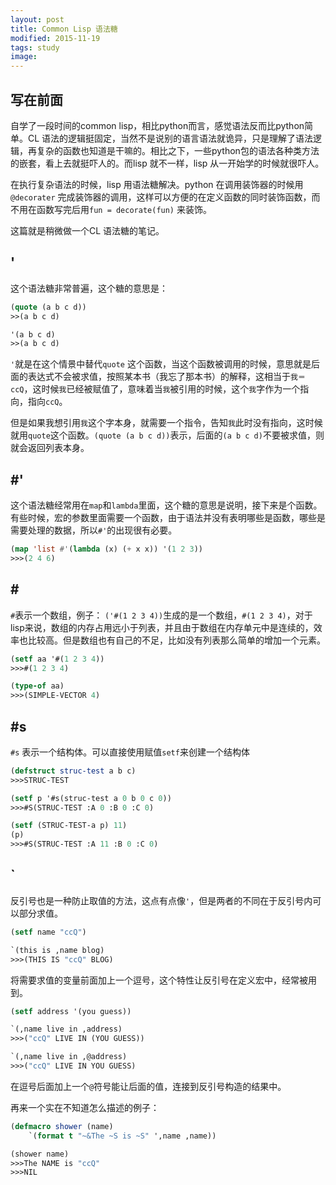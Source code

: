 ```yaml
---
layout: post
title: Common Lisp 语法糖
modified: 2015-11-19
tags: study
image:
---
```


## 写在前面
自学了一段时间的common lisp，相比python而言，感觉语法反而比python简单。CL 语法的逻辑挺固定，当然不是说别的语言语法就诡异，只是理解了语法逻辑，再复杂的函数也知道是干嘛的。相比之下，一些python包的语法各种类方法的嵌套，看上去就挺吓人的。而lisp 就不一样，lisp 从一开始学的时候就很吓人。

在执行复杂语法的时候，lisp 用语法糖解决。python 在调用装饰器的时候用`@decorater` 完成装饰器的调用，这样可以方便的在定义函数的同时装饰函数，而不用在函数写完后用`fun = decorate(fun)` 来装饰。

这篇就是稍微做一个CL 语法糖的笔记。

## '
这个语法糖非常普遍，这个糖的意思是：

~~~lisp
(quote (a b c d))
>>(a b c d)

'(a b c d)
>>(a b c d)
~~~

`'`就是在这个情景中替代`quote` 这个函数，当这个函数被调用的时候，意思就是后面的表达式不会被求值，按照某本书（我忘了那本书）的解释，这相当于`我＝ccQ`，这时候`我`已经被赋值了，意味着当`我`被引用的时候，这个`我`字作为一个指向，指向`ccQ`。

但是如果我想引用`我`这个字本身，就需要一个指令，告知`我`此时没有指向，这时候就用`quote`这个函数。`(quote (a b c d))`表示，后面的`(a b c d)`不要被求值，则就会返回列表本身。

## \#'
这个语法糖经常用在`map`和`lambda`里面，这个糖的意思是说明，接下来是个函数。有些时候，宏的参数里面需要一个函数，由于语法并没有表明哪些是函数，哪些是需要处理的数据，所以`#'`的出现很有必要。

~~~lisp
(map 'list #'(lambda (x) (+ x x)) '(1 2 3))
>>>(2 4 6)
~~~

## \# 
`#`表示一个数组，例子： `('#(1 2 3 4))`生成的是一个数组，`#(1 2 3 4)`，对于lisp来说，数组的内存占用远小于列表，并且由于数组在内存单元中是连续的，效率也比较高。但是数组也有自己的不足，比如没有列表那么简单的增加一个元素。

~~~lisp
(setf aa '#(1 2 3 4))
>>>#(1 2 3 4)

(type-of aa)
>>>(SIMPLE-VECTOR 4)
~~~

## \#s
`#s` 表示一个结构体。可以直接使用赋值`setf`来创建一个结构体

~~~lisp
(defstruct struc-test a b c)
>>>STRUC-TEST

(setf p '#s(struc-test a 0 b 0 c 0))
>>>#S(STRUC-TEST :A 0 :B 0 :C 0)

(setf (STRUC-TEST-a p) 11)
(p)
>>>#S(STRUC-TEST :A 11 :B 0 :C 0)
~~~

## \`
反引号也是一种防止取值的方法，这点有点像`'`，但是两者的不同在于反引号内可以部分求值。

~~~lisp
(setf name "ccQ")

`(this is ,name blog)
>>>(THIS IS "ccQ" BLOG)
~~~

将需要求值的变量前面加上一个逗号，这个特性让反引号在定义宏中，经常被用到。

~~~lisp
(setf address '(you guess))

`(,name live in ,address)
>>>("ccQ" LIVE IN (YOU GUESS))

`(,name live in ,@address)
>>>("ccQ" LIVE IN YOU GUESS)
~~~
在逗号后面加上一个`@`符号能让后面的值，连接到反引号构造的结果中。

再来一个实在不知道怎么描述的例子：

~~~lisp
(defmacro shower (name)
    `(format t "~&The ~S is ~S" ',name ,name))

(shower name)
>>>The NAME is "ccQ"
>>>NIL
~~~